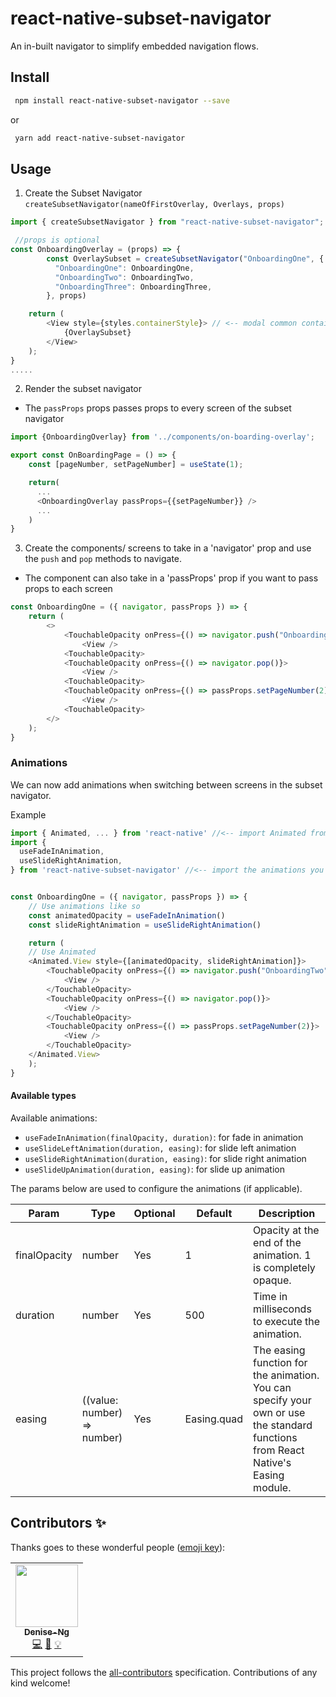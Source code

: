 # react-native-subset-navigator
An in-built navigator to simplify embedded navigation flows.


## Install

```sh
 npm install react-native-subset-navigator --save
```

or

```sh
 yarn add react-native-subset-navigator
```

## Usage

1. Create the Subset Navigator
`createSubsetNavigator(nameOfFirstOverlay, Overlays, props)`

````js
import { createSubsetNavigator } from "react-native-subset-navigator";

 //props is optional
const OnboardingOverlay = (props) => {
        const OverlaySubset = createSubsetNavigator("OnboardingOne", {
          "OnboardingOne": OnboardingOne,
          "OnboardingTwo": OnboardingTwo,
          "OnboardingThree": OnboardingThree,
        }, props)

    return (
        <View style={styles.containerStyle}> // <-- modal common container
            {OverlaySubset}
        </View> 
    );
}
.....
````

2. Render the subset navigator
- The `passProps` props passes props to every screen of the subset navigator 

````js
import {OnboardingOverlay} from '../components/on-boarding-overlay';

export const OnBoardingPage = () => {
    const [pageNumber, setPageNumber] = useState(1);

    return(
      ...
      <OnboardingOverlay passProps={{setPageNumber}} />
      ...
    )
}
````

3. Create the components/ screens to take in a 'navigator' prop and use the `push` and `pop` methods to navigate.
- The component can also take in a 'passProps' prop if you want to pass props to each screen
````js
const OnboardingOne = ({ navigator, passProps }) => {
    return (
        <>
            <TouchableOpacity onPress={() => navigator.push("OnboardingTwo")}>
                <View />
            <TouchableOpacity>
            <TouchableOpacity onPress={() => navigator.pop()}>
                <View />
            <TouchableOpacity>
            <TouchableOpacity onPress={() => passProps.setPageNumber(2)}>
                <View />
            <TouchableOpacity>
        </>
    );
}
````

### Animations
We can now add animations when switching between screens in the subset navigator.

Example
````js
import { Animated, ... } from 'react-native' //<-- import Animated from react-native
import {
  useFadeInAnimation,
  useSlideRightAnimation,
} from 'react-native-subset-navigator' //<-- import the animations you want


const OnboardingOne = ({ navigator, passProps }) => {
    // Use animations like so
    const animatedOpacity = useFadeInAnimation()
    const slideRightAnimation = useSlideRightAnimation()

    return (
    // Use Animated
    <Animated.View style={[animatedOpacity, slideRightAnimation]}>
        <TouchableOpacity onPress={() => navigator.push("OnboardingTwo")}>
            <View />
        </TouchableOpacity>
        <TouchableOpacity onPress={() => navigator.pop()}>
            <View />
        </TouchableOpacity>
        <TouchableOpacity onPress={() => passProps.setPageNumber(2)}>
            <View />
        </TouchableOpacity>
    </Animated.View>
    );
}
````

#### Available types 
Available animations:
- `useFadeInAnimation(finalOpacity, duration)`: for fade in animation
- `useSlideLeftAnimation(duration, easing)`: for slide left animation
- `useSlideRightAnimation(duration, easing)`: for slide right animation
- `useSlideUpAnimation(duration, easing)`: for slide up animation

The params below are used to configure the animations (if applicable).

| Param        | Type          | Optional  | Default | Description                                                                             |
| ------------ | ------------- | --------- | ------- | --------------------------------------------------------------------------------------- |
| finalOpacity | number         | Yes      | 1      | Opacity at the end of the animation. 1 is completely opaque.                             |
| duration     | number         | Yes      | 500    | Time in milliseconds to execute the animation.                                           |
| easing       | ((value: number) => number)| Yes | Easing.quad | The easing function for the animation. You can specify your own or use the standard functions from React Native's Easing module.              |


## Contributors ✨

Thanks goes to these wonderful people ([emoji key](https://allcontributors.org/docs/en/emoji-key)):

<!-- ALL-CONTRIBUTORS-LIST:START - Do not remove or modify this section -->
<!-- prettier-ignore-start -->
<!-- markdownlint-disable -->
<table>
  <tr>
    <td align="center"><a href="https://github.com/Denise-Ng"><img src="https://avatars.githubusercontent.com/u/50568634?v=4?s=100" width="100px;" alt=""/><br /><sub><b>Denise-Ng</b></sub></a><br /><a href="https://github.com/Aspect Apps/react-native-subset-navigator/commits?author=Denise-Ng" title="Code">💻</a> <a href="https://github.com/Aspect Apps/react-native-subset-navigator/commits?author=Denise-Ng" title="Documentation">📖</a> <a href="#example-Denise-Ng" title="Examples">💡</a></td>
  </tr>
</table>

<!-- markdownlint-restore -->
<!-- prettier-ignore-end -->

<!-- ALL-CONTRIBUTORS-LIST:END -->

This project follows the [all-contributors](https://github.com/all-contributors/all-contributors) specification. Contributions of any kind welcome!
